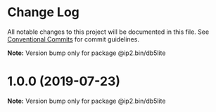 # Change Log

All notable changes to this project will be documented in this file.
See [Conventional Commits](https://conventionalcommits.org) for commit guidelines.



**Note:** Version bump only for package @ip2.bin/db5lite





# 1.0.0 (2019-07-23)

**Note:** Version bump only for package @ip2.bin/db5lite
